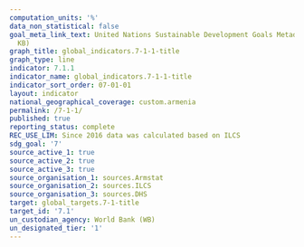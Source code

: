 ```yaml
---
computation_units: '%'
data_non_statistical: false
goal_meta_link_text: United Nations Sustainable Development Goals Metadata (PDF 212
  KB)
graph_title: global_indicators.7-1-1-title
graph_type: line
indicator: 7.1.1
indicator_name: global_indicators.7-1-1-title
indicator_sort_order: 07-01-01
layout: indicator
national_geographical_coverage: custom.armenia
permalink: /7-1-1/
published: true
reporting_status: complete
REC_USE_LIM: Since 2016 data was calculated based on ILCS
sdg_goal: '7'
source_active_1: true
source_active_2: true
source_active_3: true
source_organisation_1: sources.Armstat
source_organisation_2: sources.ILCS
source_organisation_3: sources.DHS
target: global_targets.7-1-title
target_id: '7.1'
un_custodian_agency: World Bank (WB)
un_designated_tier: '1'
---
```

